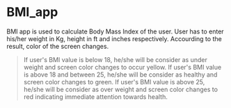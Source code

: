 # BMI_app
BMI app is used to calculate Body Mass Index of the user.
User has to enter his/her weight in Kg, height in ft and inches respectively.
Accourding to the result, color of the screen changes.
>If user's BMI value is below 18, he/she will be consider as under weight and screen color changes to occur yellow.
>If user's BMI value is above 18 and between 25, he/she will be consider as healthy and screen color changes to green.
>If user's BMI value is above 25, he/she will be consider as over weight and screen color changes to red indicating immediate attention towards health.
